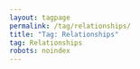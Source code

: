```yaml
---
layout: tagpage
permalink: /tag/relationships/
title: "Tag: Relationships"
tag: Relationships
robots: noindex
---
```

